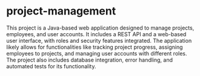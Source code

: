 # project-management
This project is a Java-based web application designed to manage projects, employees, and user accounts. It includes a REST API and a web-based user interface, with roles and security features integrated. The application likely allows for functionalities like tracking project progress, assigning employees to projects, and managing user accounts with different roles. The project also includes database integration, error handling, and automated tests for its functionality.
